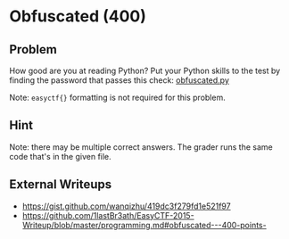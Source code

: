 # Obfuscated (400)

## Problem

How good are you at reading Python? Put your Python skills to the test by finding the password that passes this check: [obfuscated.py](files/obfuscated.py)

Note: `easyctf{}` formatting is not required for this problem.

## Hint

Note: there may be multiple correct answers. The grader runs the same code that's in the given file.

## External Writeups

* https://gist.github.com/wanqizhu/419dc3f279fd1e521f97
* https://github.com/1lastBr3ath/EasyCTF-2015-Writeup/blob/master/programming.md#obfuscated---400-points-
